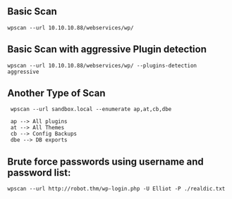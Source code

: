 ## Basic Scan

```
wpscan --url 10.10.10.88/webservices/wp/
```

## Basic Scan with aggressive Plugin detection

```
wpscan --url 10.10.10.88/webservices/wp/ --plugins-detection aggressive
```

## Another Type of Scan

```
 wpscan --url sandbox.local --enumerate ap,at,cb,dbe

 ap --> All plugins
 at --> All Themes
 cb --> Config Backups
 dbe --> DB exports
```

## Brute force passwords using username and password list:

```
wpscan --url http://robot.thm/wp-login.php -U Elliot -P ./realdic.txt
```
